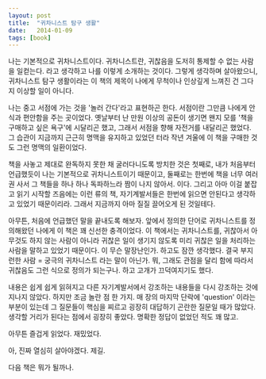 ```yaml
---
layout: post
title:  "귀차니스트 탐구 생활"
date:   2014-01-09
tags: [book]
---
```


나는 기본적으로 귀차니스트이다. 귀차니스트란, 귀찮음을 도저히 통제할 수 없는 사람을 일컫는다. 라고 생각하고 나를 이렇게 소개하는 것이다. 그렇게 생각하며 살아왔으니, 귀차니스트 탐구 생활이라는 이 책의 제목이 나에게 무척이나 인상깊게 느껴진 건 그다지 이상할 일이 아니다. 

  나는 중고 서점에 가는 것을 '놀러 간다'라고 표현하곤 한다. 서점이란 그만큼 나에게 안식과 편안함을 주는 곳이었다. 옛날부터 난 만원 이상의 공돈이 생기면 왠지 모를 '책을 구매하고 싶은 욕구'에 시달리곤 했고, 그래서 서점을 향해 자전거를 내달리곤 했었다. 그 습관이 지금까지 근근히 명맥을 유지하고 있었던 터라 작년 겨울에 이 책을 구매한 것도 그런 명맥의 일환이었다. 

  책을 사놓고 제대로 완독하지 못한 채 굴러다니도록 방치한 것은 첫째로, 내가 처음부터 언급했듯이 나는 기본적으로 귀차니스트이기 때문이고, 둘째로는 한번에 책을 너무 여러 권 사서 그 책들을 하나 하나 독파하느라 짬이 나지 않아서. 이다. 그리고 아마 이걸 붙잡고 읽기 시작할 즈음에는 이런 류의 책, 자기계발서들은 한번에 읽으면 안된다고 생각하고 있었기 때문이리라. 그래서 지금까지 아마 질질 끌어오게 된 것일테다. 

  아무튼, 처음에 언급했던 말을 끝내도록 해보자. 앞에서 정의한 단어로 귀차니스트를 정의해왔던 나에게 이 책은 꽤 신선한 충격이었다. 이 책에서는 귀차니스트를, 귀찮아서 아무것도 하지 않는 사람이 아니라 귀찮은 일이 생기지 않도록 미리 귀찮은 일을 처리하는 사람을 말하고 있었기 때문이다. 이 무슨 말장난인가. 하고도 잠깐 생각했다. 결국 부지런한 사람 = 궁극의 귀차니스트 라는 말이 아닌가. 뭐, 그래도 관점을 달리 함에 따라서 귀찮음도 그런 식으로 정의가 되는구나. 하고 고개가 끄덕여지기도 했다. 

  내용은 쉽게 쉽게 읽혀지고 다른 자기계발서에서 강조하는 내용들을 다시 강조하는 것에 지나지 않았다. 하지만 조금 놀란 점 한 가지. 매 장의 마지막 단락에 'question' 이라는 부분이 있는데 그 질문들이 핵심을 찌르고 굉장히 대답하기 곤란한 질문일 때가 많았다. 생각할 거리가 된다는 점에서 굉장히 좋았다. 명확한 정답이 없었던 적도 꽤 많고. 

  아무튼 즐겁게 읽었다. 재밌었다. 

  아, 진짜 열심히 살아야겠다. 제길. 

  다음 책은 뭐가 될까나.